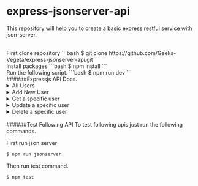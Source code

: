# express-jsonserver-api

This repository will help you to create a basic express restful service with json-server.

<br/>
First clone repository
```bash
$ git clone https://github.com/Geeks-Vegeta/express-jsonserver-api.git
```

<br/>
Install packages
```bash
$ npm install
```

<br/>
Run the following script.
```bash
$ npm run dev
```

<br/>
######Expressjs API Docs.
<details>
<summary>All Users</summary>

```bash
GET 
/alluser
```
</details>


<details>
<summary>Add New User</summary>

```bash
POST 
/adduser
req.body{
    id:12,
    name:"shreyas"
}
```
</details>


<details>
<summary>Get a specific user</summary>

```bash
GET 
/user/12
```
</details>

<details>
<summary>Update a specific user</summary>

```bash
PUT 
/update/12
req.body{
    name:"jhon"
}
```
</details>

<details>
<summary>Delete a specific user</summary>

```bash
DELETE 
/delete/12
```
</details>

<br/>
######Test Following API
To test following apis just run the following commands.

First run json server
```bash
$ npm run jsonserver
```

Then run test command.
```bash
$ npm test
```